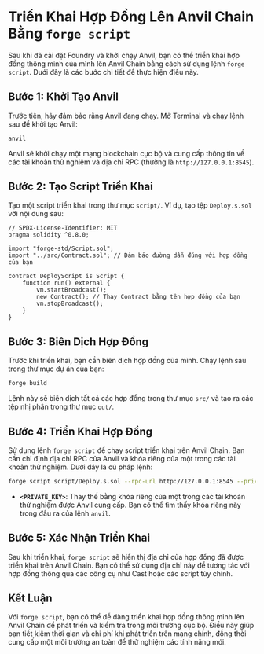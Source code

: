 # Triển Khai Hợp Đồng Lên Anvil Chain Bằng `forge script`

Sau khi đã cài đặt Foundry và khởi chạy Anvil, bạn có thể triển khai hợp đồng thông minh của mình lên Anvil Chain bằng cách sử dụng lệnh `forge script`. Dưới đây là các bước chi tiết để thực hiện điều này.

## Bước 1: Khởi Tạo Anvil

Trước tiên, hãy đảm bảo rằng Anvil đang chạy. Mở Terminal và chạy lệnh sau để khởi tạo Anvil:

```bash
anvil
```

Anvil sẽ khởi chạy một mạng blockchain cục bộ và cung cấp thông tin về các tài khoản thử nghiệm và địa chỉ RPC (thường là `http://127.0.0.1:8545`).

## Bước 2: Tạo Script Triển Khai

Tạo một script triển khai trong thư mục `script/`. Ví dụ, tạo tệp `Deploy.s.sol` với nội dung sau:

```solidity
// SPDX-License-Identifier: MIT
pragma solidity ^0.8.0;

import "forge-std/Script.sol";
import "../src/Contract.sol"; // Đảm bảo đường dẫn đúng với hợp đồng của bạn

contract DeployScript is Script {
    function run() external {
        vm.startBroadcast();
        new Contract(); // Thay Contract bằng tên hợp đồng của bạn
        vm.stopBroadcast();
    }
}
```

## Bước 3: Biên Dịch Hợp Đồng

Trước khi triển khai, bạn cần biên dịch hợp đồng của mình. Chạy lệnh sau trong thư mục dự án của bạn:
```bash
forge build
```

Lệnh này sẽ biên dịch tất cả các hợp đồng trong thư mục `src/` và tạo ra các tệp nhị phân trong thư mục `out/`.

## Bước 4: Triển Khai Hợp Đồng

Sử dụng lệnh `forge script` để chạy script triển khai trên Anvil Chain. Bạn cần chỉ định địa chỉ RPC của Anvil và khóa riêng của một trong các tài khoản thử nghiệm. Dưới đây là cú pháp lệnh:
```bash
forge script script/Deploy.s.sol --rpc-url http://127.0.0.1:8545 --private-key <PRIVATE_KEY> --broadcast
```

- **`<PRIVATE_KEY>`**: Thay thế bằng khóa riêng của một trong các tài khoản thử nghiệm được Anvil cung cấp. Bạn có thể tìm thấy khóa riêng này trong đầu ra của lệnh `anvil`.

## Bước 5: Xác Nhận Triển Khai

Sau khi triển khai, `forge script` sẽ hiển thị địa chỉ của hợp đồng đã được triển khai trên Anvil Chain. Bạn có thể sử dụng địa chỉ này để tương tác với hợp đồng thông qua các công cụ như Cast hoặc các script tùy chỉnh.

## Kết Luận

Với `forge script`, bạn có thể dễ dàng triển khai hợp đồng thông minh lên Anvil Chain để phát triển và kiểm tra trong môi trường cục bộ. Điều này giúp bạn tiết kiệm thời gian và chi phí khi phát triển trên mạng chính, đồng thời cung cấp một môi trường an toàn để thử nghiệm các tính năng mới.